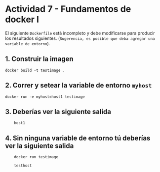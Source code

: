 # Actividad 7 - Fundamentos de docker I


El siguiente `Dockerfile` está incompleto y debe modificarse para producir los resultados siguientes.
(`Sugerencia, es posible que deba agregar una variable de entorno`).

## 1. Construir la imagen 
```
docker build -t testimage .
```

## 2. Correr y setear la variable de entorno `myhost`
```
docker run -e myhost=host1 testimage
```

## 3. Deberías ver la siguiente salida
```
    host1
```

## 4. Sin ninguna variable de entorno tú deberías ver la siguiente salida
```
    docker run testimage

    testhost
```

